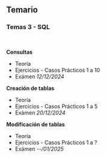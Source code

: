 <h2>Temario</h2>
<h3>Temas 3 - SQL</h3>
<br>
<p><strong>Consultas</strong></p>
<ul>
  <li>Teoría</li>
  <li>Ejercicios - Casos Prácticos 1 a 10</li>
  <li>Exámen <em>12/12/2024</em></li>
</ul>
<p><strong>Creación de tablas</strong></p>
<ul>
  <li>Teoría</li>
  <li>Ejercicios - Casos Prácticos 1 a 5</li>
  <li>Exámen <em>20/12/2024</em></li>
</ul>
<p><strong>Modificación de tablas</strong></p>
<ul>
  <li>Teoría</li>
  <li>Ejercicios - Casos Prácticos 1 a ?</li>
  <li>Exámen <em>--/01/2025</em></li>
</ul>